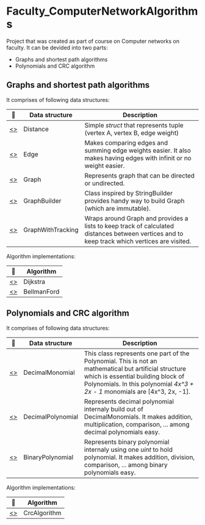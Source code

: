 # Faculty_ComputerNetworkAlgorithms
Project that was created as part of course on Computer networks on faculty.
It can be devided into two parts:
* Graphs and shortest path algorithms
* Polynomials and CRC algorithm

## Graphs and shortest path algorithms
It comprises of following data structures:
  
:mag_right: | Data structure | Description
--- | --- | ---
[<>](https://github.com/MiroslavJelaska/Faculty_ComputerNetworkAlgorithms/blob/master/src/ComputerNetwork/ComputerNetwork.Graphs/Distance.cs "Source") | Distance | Simple _struct_ that represents tuple (vertex A, vertex B, edge weight)
[<>](https://github.com/MiroslavJelaska/Faculty_ComputerNetworkAlgorithms/blob/master/src/ComputerNetwork/ComputerNetwork.Graphs/Edge.cs "Source") | Edge | Makes comparing edges and summing edge weights easier. It also makes having edges with infinit or no weight easier.
[<>](https://github.com/MiroslavJelaska/Faculty_ComputerNetworkAlgorithms/blob/master/src/ComputerNetwork/ComputerNetwork.Graphs/Graph.cs "Source") | Graph | Represents graph that can be directed or undirected.
[<>](https://github.com/MiroslavJelaska/Faculty_ComputerNetworkAlgorithms/blob/master/src/ComputerNetwork/ComputerNetwork.Graphs/GraphBuilder.cs "Source") | GraphBuilder | Class inspired by StringBuilder provides handy way to build Graph (which are immutable).
[<>](https://github.com/MiroslavJelaska/Faculty_ComputerNetworkAlgorithms/blob/master/src/ComputerNetwork/ComputerNetwork.Graphs/GraphWithTracking.cs "Source") | GraphWithTracking | Wraps around Graph and provides a lists to keep track of calculated distances between vertices and to keep track which vertices are visited.

  
  
Algorithm implementations:

:mag_right: | Algorithm
--- | ---
[<>](https://github.com/MiroslavJelaska/Faculty_ComputerNetworkAlgorithms/blob/master/src/ComputerNetwork/ComputerNetwork.Graphs/DijkstraAlgorithm.cs "Source") | Dijkstra
[<>](https://github.com/MiroslavJelaska/Faculty_ComputerNetworkAlgorithms/blob/master/src/ComputerNetwork/ComputerNetwork.Graphs/BellmanFordAlgorithm.cs "Source") | BellmanFord

## Polynomials and CRC algorithm
It comprises of following data structures:
  
:mag_right: | Data structure | Description
--- | --- | ---
[<>](https://github.com/MiroslavJelaska/Faculty_ComputerNetworkAlgorithms/blob/master/src/ComputerNetwork/ComputerNetwork.Polynomials/DecimalMonomial.cs "Source") | DecimalMonomial | This class represents one part of the Polynomial. This is not an mathematical but artificial structure which is essential building block of Polynomials. In this polynomial _4x^3 + 2x - 1_ monomials are [4x^3, 2x, -1].
[<>](https://github.com/MiroslavJelaska/Faculty_ComputerNetworkAlgorithms/blob/master/src/ComputerNetwork/ComputerNetwork.Polynomials/DecimalPolynomial.cs "Source") | DecimalPolynomial | Represents decimal polynomial internaly build out of DecimalMonomials. It makes addition, multiplication, comparison, ... among decimal polynomials easy.
[<>](https://github.com/MiroslavJelaska/Faculty_ComputerNetworkAlgorithms/blob/master/src/ComputerNetwork/ComputerNetwork.Polynomials/BinaryPolynomial%20.cs "Source") | BinaryPolynomial | Represents binary polynomial internaly using one _uint_ to hold polynomial. It makes addition, division, comparison, ... among binary polynomials easy.

Algorithm implementations:

:mag_right: | Algorithm
--- | ---
[<>](https://github.com/MiroslavJelaska/Faculty_ComputerNetworkAlgorithms/blob/master/src/ComputerNetwork/ComputerNetwork.Polynomials/CrcAlgorithm.cs "Source") | CrcAlgorithm
